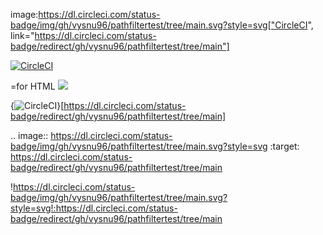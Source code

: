 image:https://dl.circleci.com/status-badge/img/gh/vysnu96/pathfiltertest/tree/main.svg?style=svg["CircleCI", link="https://dl.circleci.com/status-badge/redirect/gh/vysnu96/pathfiltertest/tree/main"]

[![CircleCI](https://dl.circleci.com/status-badge/img/gh/vysnu96/pathfiltertest/tree/main.svg?style=shield)](https://dl.circleci.com/status-badge/redirect/gh/vysnu96/pathfiltertest/tree/main)

=for HTML <a href="https://dl.circleci.com/status-badge/redirect/gh/vysnu96/pathfiltertest/tree/main"><img src="https://dl.circleci.com/status-badge/img/gh/vysnu96/pathfiltertest/tree/main.svg?style=shield"></a>

{<img src="https://dl.circleci.com/status-badge/img/gh/vysnu96/pathfiltertest/tree/main.svg?style=shield" alt="CircleCI" />}[https://dl.circleci.com/status-badge/redirect/gh/vysnu96/pathfiltertest/tree/main]

.. image:: https://dl.circleci.com/status-badge/img/gh/vysnu96/pathfiltertest/tree/main.svg?style=svg
        :target: https://dl.circleci.com/status-badge/redirect/gh/vysnu96/pathfiltertest/tree/main

!https://dl.circleci.com/status-badge/img/gh/vysnu96/pathfiltertest/tree/main.svg?style=svg!:https://dl.circleci.com/status-badge/redirect/gh/vysnu96/pathfiltertest/tree/main
